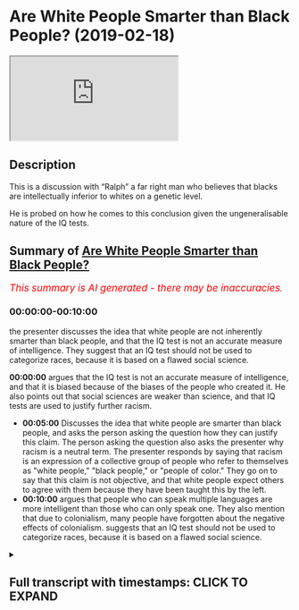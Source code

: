 # Are White People Smarter than Black People? (2019-02-18)

<iframe loading='lazy' allow='autoplay' src='https://www.youtube.com/embed/7zkiV1EToGg'></iframe>

## Description

This is a discussion with “Ralph” a far right man who believes that blacks are intellectually inferior to whites on a genetic level.

He is probed on how he comes to this conclusion given the ungeneralisable nature of the IQ tests.

## Summary of [Are White People Smarter than Black People?](https://www.youtube.com/watch?v=7zkiV1EToGg)

*<span style="color:red; font-size:125%">This summary is AI generated - there may be inaccuracies</span>. [](/)*

### <a onclick="modifyYTiframeseektime('0')">00:00:00-00:10:00</a>

the presenter discusses the idea that white people are not inherently smarter than black people, and that the IQ test is not an accurate measure of intelligence. They suggest that an IQ test should not be used to categorize races, because it is based on a flawed social science.

**<a onclick="modifyYTiframeseektime('0')">00:00:00</a>** argues that the IQ test is not an accurate measure of intelligence, and that it is biased because of the biases of the people who created it. He also points out that social sciences are weaker than science, and that IQ tests are used to justify further racism.

* **<a onclick="modifyYTiframeseektime('300')">00:05:00</a>** Discusses the idea that white people are smarter than black people, and asks the person asking the question how they can justify this claim. The person asking the question also asks the presenter why racism is a neutral term. The presenter responds by saying that racism is an expression of a collective group of people who refer to themselves as "white people," "black people," or "people of color." They go on to say that this claim is not objective, and that white people expect others to agree with them because they have been taught this by the left.
* **<a onclick="modifyYTiframeseektime('600')">00:10:00</a>** argues that people who can speak multiple languages are more intelligent than those who can only speak one. They also mention that due to colonialism, many people have forgotten about the negative effects of colonialism. suggests that an IQ test should not be used to categorize races, because it is based on a flawed social science.

<details><summary><h2>Full transcript with timestamps: CLICK TO EXPAND</h2></summary>

<a onclick="modifyYTiframeseektime('0')">0:00:00</a> all righty Kip uses example I say you  
<a onclick="modifyYTiframeseektime('2')">0:00:02</a> can white finish black you said black  
<a onclick="modifyYTiframeseektime('5')">0:00:05</a> people are less intelligent than white  
<a onclick="modifyYTiframeseektime('7')">0:00:07</a> people as a result of their results on  
<a onclick="modifyYTiframeseektime('9')">0:00:09</a> the IQ tests as a collective group and  
<a onclick="modifyYTiframeseektime('12')">0:00:12</a> that's that's that's indicative of a  
<a onclick="modifyYTiframeseektime('15')">0:00:15</a> genetic go to guru today please please  
<a onclick="modifyYTiframeseektime('18')">0:00:18</a> calm down please  
<a onclick="modifyYTiframeseektime('20')">0:00:20</a> just let you keep laughing but I just  
<a onclick="modifyYTiframeseektime('22')">0:00:22</a> wanna you saying that it's problematic  
<a onclick="modifyYTiframeseektime('24')">0:00:24</a> on account of the following IQ tests  
<a onclick="modifyYTiframeseektime('28')">0:00:28</a> themselves are not compliant with the  
<a onclick="modifyYTiframeseektime('33')">0:00:33</a> scientific method let me explain to you  
<a onclick="modifyYTiframeseektime('38')">0:00:38</a> the IQ test itself is a configuration  
<a onclick="modifyYTiframeseektime('43')">0:00:43</a> which is susceptible to human critique  
<a onclick="modifyYTiframeseektime('47')">0:00:47</a> and/or amendment well wrong correct  
<a onclick="modifyYTiframeseektime('51')">0:00:51</a> therefore using it as an exact measure  
<a onclick="modifyYTiframeseektime('54')">0:00:54</a> for PMON intelligence currently as a  
<a onclick="modifyYTiframeseektime('57')">0:00:57</a> current measure is unjustifiable  
<a onclick="modifyYTiframeseektime('60')">0:01:00</a> especially considering let me let me  
<a onclick="modifyYTiframeseektime('62')">0:01:02</a> explain let me explain especially  
<a onclick="modifyYTiframeseektime('63')">0:01:03</a> considering excuse me especially  
<a onclick="modifyYTiframeseektime('65')">0:01:05</a> considering that those who constructed  
<a onclick="modifyYTiframeseektime('68')">0:01:08</a> the IQ test themselves were people who  
<a onclick="modifyYTiframeseektime('72')">0:01:12</a> might have had biases well we have let  
<a onclick="modifyYTiframeseektime('77')">0:01:17</a> me give an example I mean I may have an  
<a onclick="modifyYTiframeseektime('78')">0:01:18</a> example right and this is not something  
<a onclick="modifyYTiframeseektime('80')">0:01:20</a> this let me give an example is  
<a onclick="modifyYTiframeseektime('83')">0:01:23</a> bilingualism  
<a onclick="modifyYTiframeseektime('85')">0:01:25</a> or multilingualism included in the IQ  
<a onclick="modifyYTiframeseektime('87')">0:01:27</a> test my question is it included yes or  
<a onclick="modifyYTiframeseektime('90')">0:01:30</a> no no no it's no it's not now  
<a onclick="modifyYTiframeseektime('93')">0:01:33</a> yes here's the point do black people do  
<a onclick="modifyYTiframeseektime('95')">0:01:35</a> let me ask a question do black people  
<a onclick="modifyYTiframeseektime('97')">0:01:37</a> have a higher or lesser chance of being  
<a onclick="modifyYTiframeseektime('100')">0:01:40</a> bilingual or multilingual than a white  
<a onclick="modifyYTiframeseektime('102')">0:01:42</a> man please please please I'll ask it a  
<a onclick="modifyYTiframeseektime('111')">0:01:51</a> question does a black man in Africa have  
<a onclick="modifyYTiframeseektime('114')">0:01:54</a> a higher or lesser chance of being  
<a onclick="modifyYTiframeseektime('115')">0:01:55</a> bilingual or multilingual than a white  
<a onclick="modifyYTiframeseektime('117')">0:01:57</a> man in Europe  
<a onclick="modifyYTiframeseektime('118')">0:01:58</a> no it's not equal no it's not you know  
<a onclick="modifyYTiframeseektime('121')">0:02:01</a> why no it's not okay Ralph you Ralph is  
<a onclick="modifyYTiframeseektime('125')">0:02:05</a> more equal and not one sorry Ralph sorry  
<a onclick="modifyYTiframeseektime('127')">0:02:07</a> I'm sorry I apologize I apologize I'm  
<a onclick="modifyYTiframeseektime('134')">0:02:14</a> sorry let's let's be specific let's be  
<a onclick="modifyYTiframeseektime('138')">0:02:18</a> specific  
<a onclick="modifyYTiframeseektime('139')">0:02:19</a> again the Western European example  
<a onclick="modifyYTiframeseektime('140')">0:02:20</a> Western Europe I'm going to be very  
<a onclick="modifyYTiframeseektime('142')">0:02:22</a> specific I'm talking about this colonial  
<a onclick="modifyYTiframeseektime('145')">0:02:25</a> narrative of especially Western Europe  
<a onclick="modifyYTiframeseektime('147')">0:02:27</a> okay and I think you have to understand  
<a onclick="modifyYTiframeseektime('150')">0:02:30</a> something brother  
<a onclick="modifyYTiframeseektime('151')">0:02:31</a> yeah you have to really understand side  
<a onclick="modifyYTiframeseektime('153')">0:02:33</a> these you know these eugenics programs  
<a onclick="modifyYTiframeseektime('155')">0:02:35</a> that they did and in what you call it in  
<a onclick="modifyYTiframeseektime('157')">0:02:37</a> Germany yeah where they brand it they  
<a onclick="modifyYTiframeseektime('160')">0:02:40</a> had you know that the supreme race the  
<a onclick="modifyYTiframeseektime('162')">0:02:42</a> white man with the blue eyes and so on  
<a onclick="modifyYTiframeseektime('164')">0:02:44</a> and this is the you know the ideal the  
<a onclick="modifyYTiframeseektime('166')">0:02:46</a> women so she would know she would know  
<a onclick="modifyYTiframeseektime('171')">0:02:51</a> she would know so she would know what  
<a onclick="modifyYTiframeseektime('173')">0:02:53</a> her parents are poor forefathers in fact  
<a onclick="modifyYTiframeseektime('175')">0:02:55</a> there would have been there would have  
<a onclick="modifyYTiframeseektime('176')">0:02:56</a> been part of this right so that the idea  
<a onclick="modifyYTiframeseektime('179')">0:02:59</a> of the the idea of the white man with  
<a onclick="modifyYTiframeseektime('182')">0:03:02</a> the blue ice the white man with the blue  
<a onclick="modifyYTiframeseektime('184')">0:03:04</a> eyes being the the apex balls and the  
<a onclick="modifyYTiframeseektime('187')">0:03:07</a> boogey man that scares you their points  
<a onclick="modifyYTiframeseektime('189')">0:03:09</a> not completed my sentence oh yeah right  
<a onclick="modifyYTiframeseektime('194')">0:03:14</a> I'm not saying that just because it's  
<a onclick="modifyYTiframeseektime('196')">0:03:16</a> provided a justification I'm saying that  
<a onclick="modifyYTiframeseektime('199')">0:03:19</a> this I'm not making that point I could  
<a onclick="modifyYTiframeseektime('201')">0:03:21</a> say that  
<a onclick="modifyYTiframeseektime('203')">0:03:23</a> Ralph sorry I could have made the point  
<a onclick="modifyYTiframeseektime('206')">0:03:26</a> I said I'm not gonna be more emotive  
<a onclick="modifyYTiframeseektime('208')">0:03:28</a> sanctimonious and say well that's how  
<a onclick="modifyYTiframeseektime('209')">0:03:29</a> they justified the burning of the  
<a onclick="modifyYTiframeseektime('210')">0:03:30</a> Ashkenazi Jews you you said all the  
<a onclick="modifyYTiframeseektime('211')">0:03:31</a> highest IQ and it was ironic you tell me  
<a onclick="modifyYTiframeseektime('214')">0:03:34</a> but but just let me say my first the  
<a onclick="modifyYTiframeseektime('217')">0:03:37</a> point is the the inherent biases in  
<a onclick="modifyYTiframeseektime('222')">0:03:42</a> those scientific practices from German  
<a onclick="modifyYTiframeseektime('226')">0:03:46</a> scientists  
<a onclick="modifyYTiframeseektime('228')">0:03:48</a> reflected upon subsequent subsequent  
<a onclick="modifyYTiframeseektime('231')">0:03:51</a> results of so-called scientific  
<a onclick="modifyYTiframeseektime('233')">0:03:53</a> discoveries so therefore you have to  
<a onclick="modifyYTiframeseektime('236')">0:03:56</a> understand number one how science can be  
<a onclick="modifyYTiframeseektime('237')">0:03:57</a> very biased because you have a lungful  
<a onclick="modifyYTiframeseektime('239')">0:03:59</a> you really need to like take a minute  
<a onclick="modifyYTiframeseektime('241')">0:04:01</a> let me help someone so summarize what  
<a onclick="modifyYTiframeseektime('243')">0:04:03</a> your so let me summarize it give me one  
<a onclick="modifyYTiframeseektime('246')">0:04:06</a> minute just one minute  
<a onclick="modifyYTiframeseektime('247')">0:04:07</a> and then you can talk for two minutes I  
<a onclick="modifyYTiframeseektime('249')">0:04:09</a> put up one minute okay  
<a onclick="modifyYTiframeseektime('251')">0:04:11</a> to summarize you're right science itself  
<a onclick="modifyYTiframeseektime('253')">0:04:13</a> can be used by racist people and then  
<a onclick="modifyYTiframeseektime('256')">0:04:16</a> those racist people can then use the  
<a onclick="modifyYTiframeseektime('259')">0:04:19</a> word data to make it seem as if science  
<a onclick="modifyYTiframeseektime('261')">0:04:21</a> has this is a legitimate racism now  
<a onclick="modifyYTiframeseektime('263')">0:04:23</a> moving on to social sciences which is  
<a onclick="modifyYTiframeseektime('266')">0:04:26</a> even weaker it's more feeble than  
<a onclick="modifyYTiframeseektime('268')">0:04:28</a> science yes because it attempts to mimic  
<a onclick="modifyYTiframeseektime('270')">0:04:30</a> it it's a cheap copy  
<a onclick="modifyYTiframeseektime('271')">0:04:31</a> it's a pseudoscience according to Karl  
<a onclick="modifyYTiframeseektime('273')">0:04:33</a> Popper sure and then the resulting  
<a onclick="modifyYTiframeseektime('276')">0:04:36</a> placement tests which are called IQ  
<a onclick="modifyYTiframeseektime('278')">0:04:38</a> tests which are put in place to try and  
<a onclick="modifyYTiframeseektime('280')">0:04:40</a> measure people's intelligence  
<a onclick="modifyYTiframeseektime('281')">0:04:41</a> collectivise them and then justify  
<a onclick="modifyYTiframeseektime('283')">0:04:43</a> further racism which is what your  
<a onclick="modifyYTiframeseektime('286')">0:04:46</a> phase-two might be if not for you but  
<a onclick="modifyYTiframeseektime('288')">0:04:48</a> someone else would say it's phase 2 of  
<a onclick="modifyYTiframeseektime('289')">0:04:49</a> the program the point not it's not  
<a onclick="modifyYTiframeseektime('292')">0:04:52</a> finished  
<a onclick="modifyYTiframeseektime('294')">0:04:54</a> so you have to justify why the  
<a onclick="modifyYTiframeseektime('297')">0:04:57</a> parameters included in the IQ test are  
<a onclick="modifyYTiframeseektime('301')">0:05:01</a> the the best possible parameters when  
<a onclick="modifyYTiframeseektime('304')">0:05:04</a> they don't include those things which  
<a onclick="modifyYTiframeseektime('305')">0:05:05</a> black people or people of color would  
<a onclick="modifyYTiframeseektime('308')">0:05:08</a> have this advantage would have as  
<a onclick="modifyYTiframeseektime('310')">0:05:10</a> advantages over and above white people  
<a onclick="modifyYTiframeseektime('311')">0:05:11</a> and do link and other and do link to  
<a onclick="modifyYTiframeseektime('315')">0:05:15</a> intelligence according to a majority of  
<a onclick="modifyYTiframeseektime('317')">0:05:17</a> studies that have been done on it so  
<a onclick="modifyYTiframeseektime('319')">0:05:19</a> that can you answer that question so let  
<a onclick="modifyYTiframeseektime('320')">0:05:20</a> me know you get about 20 minutes one  
<a onclick="modifyYTiframeseektime('323')">0:05:23</a> minute yeah  
<a onclick="modifyYTiframeseektime('324')">0:05:24</a> before the  
<a onclick="modifyYTiframeseektime('327')">0:05:27</a> I let me start by produced popper and  
<a onclick="modifyYTiframeseektime('330')">0:05:30</a> your question the scientific method  
<a onclick="modifyYTiframeseektime('332')">0:05:32</a> requesting basically Western  
<a onclick="modifyYTiframeseektime('334')">0:05:34</a> civilization which is with some brand  
<a onclick="modifyYTiframeseektime('336')">0:05:36</a> you're standing on let me tell you about  
<a onclick="modifyYTiframeseektime('338')">0:05:38</a> Western civilization so in the end is  
<a onclick="modifyYTiframeseektime('340')">0:05:40</a> what you're referring to loosely as  
<a onclick="modifyYTiframeseektime('341')">0:05:41</a> logical positivism and Wittgenstein and  
<a onclick="modifyYTiframeseektime('343')">0:05:43</a> pauper down the room and everyone else  
<a onclick="modifyYTiframeseektime('345')">0:05:45</a> this was still 40 years before the  
<a onclick="modifyYTiframeseektime('347')">0:05:47</a> invention in computer science we see  
<a onclick="modifyYTiframeseektime('349')">0:05:49</a> people at myself as two types of chimps  
<a onclick="modifyYTiframeseektime('351')">0:05:51</a> in this world those who get theoretical  
<a onclick="modifyYTiframeseektime('352')">0:05:52</a> computer science and those that don't  
<a onclick="modifyYTiframeseektime('354')">0:05:54</a> the scientific method is just an  
<a onclick="modifyYTiframeseektime('355')">0:05:55</a> algorithm it's a class backwards not  
<a onclick="modifyYTiframeseektime('358')">0:05:58</a> alternative hypotheses are algorithms  
<a onclick="modifyYTiframeseektime('360')">0:06:00</a> wrong the type on that your errors are  
<a onclick="modifyYTiframeseektime('362')">0:06:02</a> algorithms methodological it depends on  
<a onclick="modifyYTiframeseektime('364')">0:06:04</a> algorithm as large composite is an  
<a onclick="modifyYTiframeseektime('366')">0:06:06</a> algorithm the Trinity we style and the  
<a onclick="modifyYTiframeseektime('368')">0:06:08</a> pauper give me the Trinity we spiral  
<a onclick="modifyYTiframeseektime('371')">0:06:11</a> that populated with three world world  
<a onclick="modifyYTiframeseektime('373')">0:06:13</a> there are three worlds one is a physical  
<a onclick="modifyYTiframeseektime('375')">0:06:15</a> world which I will measure using science  
<a onclick="modifyYTiframeseektime('377')">0:06:17</a> and computer science as the time the  
<a onclick="modifyYTiframeseektime('379')">0:06:19</a> universe fifteen billion years plus our  
<a onclick="modifyYTiframeseektime('380')">0:06:20</a> space-time continuum for human eyes  
<a onclick="modifyYTiframeseektime('382')">0:06:22</a> chimps in a data point time T then I  
<a onclick="modifyYTiframeseektime('385')">0:06:25</a> would look at evolution she stopped uh  
<a onclick="modifyYTiframeseektime('386')">0:06:26</a> performing computational science for  
<a onclick="modifyYTiframeseektime('388')">0:06:28</a> this abstraction World War two is  
<a onclick="modifyYTiframeseektime('390')">0:06:30</a> measured by conscious creatures in it  
<a onclick="modifyYTiframeseektime('392')">0:06:32</a> you and I as to terms and those at  
<a onclick="modifyYTiframeseektime('395')">0:06:35</a> processing that was that Trinity that  
<a onclick="modifyYTiframeseektime('397')">0:06:37</a> creates us tells us that from a gene to  
<a onclick="modifyYTiframeseektime('400')">0:06:40</a> itself bring me to sell to sell to chimp  
<a onclick="modifyYTiframeseektime('404')">0:06:44</a> she about to get twenty thousand I  
<a onclick="modifyYTiframeseektime('406')">0:06:46</a> forced you into your saliva using forty  
<a onclick="modifyYTiframeseektime('409')">0:06:49</a> register your saliva in twenty-three  
<a onclick="modifyYTiframeseektime('411')">0:06:51</a> your chin down twenty thousand  
<a onclick="modifyYTiframeseektime('412')">0:06:52</a> I'll see you Mohammad Javad is twenty  
<a onclick="modifyYTiframeseektime('415')">0:06:55</a> thousand on the bow see which tribe you  
<a onclick="modifyYTiframeseektime('417')">0:06:57</a> came from down from Baghdad for Maui I  
<a onclick="modifyYTiframeseektime('419')">0:06:59</a> will find every temple and I will see  
<a onclick="modifyYTiframeseektime('421')">0:07:01</a> your propensity with diabetes for motor  
<a onclick="modifyYTiframeseektime('423')">0:07:03</a> neuron disease for heart I would look  
<a onclick="modifyYTiframeseektime('425')">0:07:05</a> for using medicine algebra tremor when  
<a onclick="modifyYTiframeseektime('428')">0:07:08</a> you're in a space about this way that  
<a onclick="modifyYTiframeseektime('439')">0:07:19</a> this is the data immunological regions  
<a onclick="modifyYTiframeseektime('442')">0:07:22</a> you say racism because obviously you  
<a onclick="modifyYTiframeseektime('444')">0:07:24</a> will have to form allies with the left  
<a onclick="modifyYTiframeseektime('446')">0:07:26</a> while yes term  
<a onclick="modifyYTiframeseektime('448')">0:07:28</a> yeah okay so in that Christian Western  
<a onclick="modifyYTiframeseektime('476')">0:07:56</a> science in that Christian we have data  
<a onclick="modifyYTiframeseektime('479')">0:07:59</a> I'm going to look at the data and racism  
<a onclick="modifyYTiframeseektime('481')">0:08:01</a> and some left-wing quite a white light  
<a onclick="modifyYTiframeseektime('483')">0:08:03</a> from our racist and Mahalo doesn't  
<a onclick="modifyYTiframeseektime('486')">0:08:06</a> interest me  
<a onclick="modifyYTiframeseektime('486')">0:08:06</a> I apologize queue of racism I told you  
<a onclick="modifyYTiframeseektime('494')">0:08:14</a> today I'm not going to be morally  
<a onclick="modifyYTiframeseektime('496')">0:08:16</a> sanctimonious I'll let that for other  
<a onclick="modifyYTiframeseektime('497')">0:08:17</a> people to talk about right and I haven't  
<a onclick="modifyYTiframeseektime('499')">0:08:19</a> accused you of racism by the way racism  
<a onclick="modifyYTiframeseektime('500')">0:08:20</a> is a neutral term hold on hold on why I  
<a onclick="modifyYTiframeseektime('503')">0:08:23</a> mean by racism being a neutral term it  
<a onclick="modifyYTiframeseektime('505')">0:08:25</a> doesn't have to be necessarily  
<a onclick="modifyYTiframeseektime('506')">0:08:26</a> derogatory depending on how you define  
<a onclick="modifyYTiframeseektime('508')">0:08:28</a> it and how its expressed racism sorry  
<a onclick="modifyYTiframeseektime('511')">0:08:31</a> racism is just an expression of a  
<a onclick="modifyYTiframeseektime('513')">0:08:33</a> collective of group a collective  
<a onclick="modifyYTiframeseektime('515')">0:08:35</a> referring themselves referring to  
<a onclick="modifyYTiframeseektime('517')">0:08:37</a> themselves so self identifying or being  
<a onclick="modifyYTiframeseektime('519')">0:08:39</a> referred to as watching I referring to  
<a onclick="modifyYTiframeseektime('524')">0:08:44</a> themselves being self-identified or  
<a onclick="modifyYTiframeseektime('526')">0:08:46</a> being referred to as others as say for  
<a onclick="modifyYTiframeseektime('527')">0:08:47</a> instance black or Y or ever being  
<a onclick="modifyYTiframeseektime('530')">0:08:50</a> oppressed through power relations or  
<a onclick="modifyYTiframeseektime('531')">0:08:51</a> otherwise by other people and all being  
<a onclick="modifyYTiframeseektime('533')">0:08:53</a> discriminated against  
<a onclick="modifyYTiframeseektime('534')">0:08:54</a> now that could have undertones which are  
<a onclick="modifyYTiframeseektime('537')">0:08:57</a> political but it could also be something  
<a onclick="modifyYTiframeseektime('539')">0:08:59</a> which is neutrally used my question to  
<a onclick="modifyYTiframeseektime('541')">0:09:01</a> you which you couldn't answer you tried  
<a onclick="modifyYTiframeseektime('542')">0:09:02</a> talking about algorithms with what the  
<a onclick="modifyYTiframeseektime('544')">0:09:04</a> fact no no no is the fact that how can  
<a onclick="modifyYTiframeseektime('546')">0:09:06</a> you justify making them my questions how  
<a onclick="modifyYTiframeseektime('549')">0:09:09</a> can you justify I haven't finished my  
<a onclick="modifyYTiframeseektime('551')">0:09:11</a> question how can you justify making  
<a onclick="modifyYTiframeseektime('554')">0:09:14</a> overarching generalizations about  
<a onclick="modifyYTiframeseektime('556')">0:09:16</a> intelligence when the systems and  
<a onclick="modifyYTiframeseektime('558')">0:09:18</a> methods hollow the systems and methods  
<a onclick="modifyYTiframeseektime('560')">0:09:20</a> by which involve an acuity the end Ralph  
<a onclick="modifyYTiframeseektime('562')">0:09:22</a> by the way I did let you speak okay  
<a onclick="modifyYTiframeseektime('567')">0:09:27</a> our changes are not working or performed  
<a onclick="modifyYTiframeseektime('569')">0:09:29</a> equally another you're not on the oh  
<a onclick="modifyYTiframeseektime('571')">0:09:31</a> you're you're thinking in a linear way  
<a onclick="modifyYTiframeseektime('574')">0:09:34</a> okay checked it you're thinking a value  
<a onclick="modifyYTiframeseektime('576')">0:09:36</a> it's not objective no I've not told you  
<a onclick="modifyYTiframeseektime('580')">0:09:40</a> about my emotion so you're talking about  
<a onclick="modifyYTiframeseektime('581')">0:09:41</a> something else now have I said I feel  
<a onclick="modifyYTiframeseektime('583')">0:09:43</a> this way already you seem to love them  
<a onclick="modifyYTiframeseektime('585')">0:09:45</a> well I don't know I didn't say this  
<a onclick="modifyYTiframeseektime('587')">0:09:47</a> though I say that everyone seemed like  
<a onclick="modifyYTiframeseektime('589')">0:09:49</a> no no no I'm not saying I like you I'm  
<a onclick="modifyYTiframeseektime('591')">0:09:51</a> not talking about you now what I'm  
<a onclick="modifyYTiframeseektime('593')">0:09:53</a> saying is this my claim is very so him  
<a onclick="modifyYTiframeseektime('596')">0:09:56</a> rough you expect me to say certain  
<a onclick="modifyYTiframeseektime('598')">0:09:58</a> things because you hear that from the  
<a onclick="modifyYTiframeseektime('599')">0:09:59</a> left I'm not left wing guy hold on I'm  
<a onclick="modifyYTiframeseektime('604')">0:10:04</a> not no identifiers with the left all the  
<a onclick="modifyYTiframeseektime('606')">0:10:06</a> way I don't know I don't believe so yeah  
<a onclick="modifyYTiframeseektime('611')">0:10:11</a> although I really genuinely don't  
<a onclick="modifyYTiframeseektime('612')">0:10:12</a> believe so I disagree with that  
<a onclick="modifyYTiframeseektime('613')">0:10:13</a> completely yeah but what I was gonna say  
<a onclick="modifyYTiframeseektime('615')">0:10:15</a> was this yeah no and we're not left all  
<a onclick="modifyYTiframeseektime('618')">0:10:18</a> right we don't go in your your spectrum  
<a onclick="modifyYTiframeseektime('620')">0:10:20</a> your political spectrum we don't have to  
<a onclick="modifyYTiframeseektime('621')">0:10:21</a> fit nicely with it yeah yeah yeah so  
<a onclick="modifyYTiframeseektime('623')">0:10:23</a> what I was gonna say was this yeah was  
<a onclick="modifyYTiframeseektime('626')">0:10:26</a> the point I was making you keep using  
<a onclick="modifyYTiframeseektime('628')">0:10:28</a> words like data and objective truths and  
<a onclick="modifyYTiframeseektime('630')">0:10:30</a> emotions no it's no no it's an easy it's  
<a onclick="modifyYTiframeseektime('633')">0:10:33</a> an easy argument to win against someone  
<a onclick="modifyYTiframeseektime('634')">0:10:34</a> who doesn't know what they're talking  
<a onclick="modifyYTiframeseektime('635')">0:10:35</a> about but if you're talking to someone  
<a onclick="modifyYTiframeseektime('637')">0:10:37</a> who's done Social Sciences and I spent  
<a onclick="modifyYTiframeseektime('639')">0:10:39</a> many years doing so like myself and I  
<a onclick="modifyYTiframeseektime('641')">0:10:41</a> tell you now it's magic no no no I'm not  
<a onclick="modifyYTiframeseektime('644')">0:10:44</a> to be funny but no not to be funny but  
<a onclick="modifyYTiframeseektime('646')">0:10:46</a> I've got the credentials from those guys  
<a onclick="modifyYTiframeseektime('647')">0:10:47</a> that you take us I do have those  
<a onclick="modifyYTiframeseektime('653')">0:10:53</a> credentials if you want to show them to  
<a onclick="modifyYTiframeseektime('654')">0:10:54</a> you as well but even even if we don't  
<a onclick="modifyYTiframeseektime('656')">0:10:56</a> talk about that and I said you look the  
<a onclick="modifyYTiframeseektime('658')">0:10:58</a> issue is this the issue is that you're  
<a onclick="modifyYTiframeseektime('661')">0:11:01</a> using a measure which is a byproduct  
<a onclick="modifyYTiframeseektime('663')">0:11:03</a> listen to me carefully  
<a onclick="modifyYTiframeseektime('665')">0:11:05</a> it's a but it's a by-product of a of a  
<a onclick="modifyYTiframeseektime('669')">0:11:09</a> social science that was done from  
<a onclick="modifyYTiframeseektime('672')">0:11:12</a> usually you're not listening to my you  
<a onclick="modifyYTiframeseektime('674')">0:11:14</a> know listening to my objection they say  
<a onclick="modifyYTiframeseektime('676')">0:11:16</a> but the IQ test is not cannot be seen as  
<a onclick="modifyYTiframeseektime('681')">0:11:21</a> an incorrigible test that is that is  
<a onclick="modifyYTiframeseektime('684')">0:11:24</a> incapable of being amended in the future  
<a onclick="modifyYTiframeseektime('686')">0:11:26</a> you can assume excuse me tonight before  
<a onclick="modifyYTiframeseektime('689')">0:11:29</a> I have a finish  
<a onclick="modifyYTiframeseektime('691')">0:11:31</a> and moreover and moreover therefore to  
<a onclick="modifyYTiframeseektime('694')">0:11:34</a> categorize races as as a result of their  
<a onclick="modifyYTiframeseektime('698')">0:11:38</a> performances on IQ tests when for  
<a onclick="modifyYTiframeseektime('701')">0:11:41</a> knowing full well that within the  
<a onclick="modifyYTiframeseektime('702')">0:11:42</a> parameters of IQ test certain things  
<a onclick="modifyYTiframeseektime('704')">0:11:44</a> like bilingualism and multilingualism is  
<a onclick="modifyYTiframeseektime('706')">0:11:46</a> not included which I really you're not  
<a onclick="modifyYTiframeseektime('708')">0:11:48</a> you're not you're not listening you're  
<a onclick="modifyYTiframeseektime('711')">0:11:51</a> simply not listening I will say to you  
<a onclick="modifyYTiframeseektime('713')">0:11:53</a> I'm gonna make a statement right now  
<a onclick="modifyYTiframeseektime('714')">0:11:54</a> yeah I'm gonna say to you that people  
<a onclick="modifyYTiframeseektime('716')">0:11:56</a> that can speak two languages are  
<a onclick="modifyYTiframeseektime('718')">0:11:58</a> cleverer in my eyes than people that  
<a onclick="modifyYTiframeseektime('720')">0:12:00</a> could speak one okay  
<a onclick="modifyYTiframeseektime('721')">0:12:01</a> yes colonial people that have been  
<a onclick="modifyYTiframeseektime('724')">0:12:04</a> colonized by the West and others because  
<a onclick="modifyYTiframeseektime('726')">0:12:06</a> in 1914 according to one of your great  
<a onclick="modifyYTiframeseektime('729')">0:12:09</a> scholars his name was homi Bhabha I'm  
<a onclick="modifyYTiframeseektime('730')">0:12:10</a> not sure you've heard of it yeah yeah is  
<a onclick="modifyYTiframeseektime('733')">0:12:13</a> there post-colonial think of it tonight  
<a onclick="modifyYTiframeseektime('735')">0:12:15</a> 85% of people 85% of the world was  
<a onclick="modifyYTiframeseektime('740')">0:12:20</a> colonized by a few European countries  
<a onclick="modifyYTiframeseektime('741')">0:12:21</a> eighty-five percent a lot of people have  
<a onclick="modifyYTiframeseektime('743')">0:12:23</a> colonial amnesia  
<a onclick="modifyYTiframeseektime('744')">0:12:24</a> you have colonial amnesia you know  
<a onclick="modifyYTiframeseektime('745')">0:12:25</a> unremember one thing is not you have  
<a onclick="modifyYTiframeseektime('755')">0:12:35</a> because you don't know the extent to  
<a onclick="modifyYTiframeseektime('757')">0:12:37</a> which colonial powers that are have  
<a onclick="modifyYTiframeseektime('761')">0:12:41</a> affected educational systems of  
<a onclick="modifyYTiframeseektime('763')">0:12:43</a> measuring intelligence and giving  
<a onclick="modifyYTiframeseektime('765')">0:12:45</a> intelligence so that so that so that  
<a onclick="modifyYTiframeseektime('768')">0:12:48</a> compartmentalization collectivization  
<a onclick="modifyYTiframeseektime('770')">0:12:50</a> and then exploitation can be continued  
<a onclick="modifyYTiframeseektime('773')">0:12:53</a> in the post-colonial narrative now  
<a onclick="modifyYTiframeseektime('774')">0:12:54</a> here's the point that's why they do it  
<a onclick="modifyYTiframeseektime('776')">0:12:56</a> now I'm saying to you something very  
<a onclick="modifyYTiframeseektime('778')">0:12:58</a> simply that in Western Europe the people  
<a onclick="modifyYTiframeseektime('781')">0:13:01</a> that were meant to see as the Superman  
<a onclick="modifyYTiframeseektime('782')">0:13:02</a> the you know the Superman with a blue  
<a onclick="modifyYTiframeseektime('785')">0:13:05</a> eyes and the white skin  
<a onclick="modifyYTiframeseektime('787')">0:13:07</a> sorry that the Indonesian word the  
<a onclick="modifyYTiframeseektime('790')">0:13:10</a> ubermensch at the ubermensch those  
<a onclick="modifyYTiframeseektime('792')">0:13:12</a> individuals were meant to be the apex  
<a onclick="modifyYTiframeseektime('793')">0:13:13</a> yet those individuals who are meant to  
<a onclick="modifyYTiframeseektime('795')">0:13:15</a> be the apex of human civilization  
<a onclick="modifyYTiframeseektime('796')">0:13:16</a> because of their schools and IQ tests  
<a onclick="modifyYTiframeseektime('799')">0:13:19</a> which have been rigged so that they can  
<a onclick="modifyYTiframeseektime('800')">0:13:20</a> be the IQ test can be rewritten a high  
<a onclick="modifyYTiframeseektime('808')">0:13:28</a> you feel this summer no no I can  
<a onclick="modifyYTiframeseektime('809')">0:13:29</a> summarize your words into anything no I  
<a onclick="modifyYTiframeseektime('811')">0:13:31</a> mean summarize your board you would help  
<a onclick="modifyYTiframeseektime('812')">0:13:32</a> IQ chess I'm not I'm not falling for  
<a onclick="modifyYTiframeseektime('815')">0:13:35</a> that I'm not  
<a onclick="modifyYTiframeseektime('816')">0:13:36</a> for that trap I'm not [ __ ] over so  
<a onclick="modifyYTiframeseektime('819')">0:13:39</a> that Ralph will you take an IQ test  
<a onclick="modifyYTiframeseektime('820')">0:13:40</a> livestreaming what will you take I don't  
<a onclick="modifyYTiframeseektime('823')">0:13:43</a> believe an IQ test you don't listen to  
<a onclick="modifyYTiframeseektime('825')">0:13:45</a> argument ok now go away don't talk about  
<a onclick="modifyYTiframeseektime('839')">0:13:59</a> IQ test I've done enough just in this  
<a onclick="modifyYTiframeseektime('841')">0:14:01</a> country for ten years so yeah Wow Wow  
<a onclick="modifyYTiframeseektime('845')">0:14:05</a> the point is this if I if you can take  
<a onclick="modifyYTiframeseektime('848')">0:14:08</a> if you if you agree with me that people  
<a onclick="modifyYTiframeseektime('850')">0:14:10</a> that know more than one language on if  
<a onclick="modifyYTiframeseektime('852')">0:14:12</a> everything staying the same would be  
<a onclick="modifyYTiframeseektime('855')">0:14:15</a> more intelligent than person over one  
<a onclick="modifyYTiframeseektime('856')">0:14:16</a> language the question I asked what a  
<a onclick="modifyYTiframeseektime('858')">0:14:18</a> question I asked is why have why has the  
<a onclick="modifyYTiframeseektime('860')">0:14:20</a> elitist Westerners not put language  
<a onclick="modifyYTiframeseektime('864')">0:14:24</a> ability in the IQ test because you know  
<a onclick="modifyYTiframeseektime('867')">0:14:27</a> why do you know why the answer is never  
<a onclick="modifyYTiframeseektime('868')">0:14:28</a> say the reasons the reason why price  
<a onclick="modifyYTiframeseektime('870')">0:14:30</a> today the reason why is because black  
<a onclick="modifyYTiframeseektime('871')">0:14:31</a> people are going to go higher off in  
<a onclick="modifyYTiframeseektime('873')">0:14:33</a> that test and Ashkenazim Jews are going  
<a onclick="modifyYTiframeseektime('875')">0:14:35</a> to go down yeah  
<a onclick="modifyYTiframeseektime('877')">0:14:37</a> goodbye thank you very much thank you  
<a onclick="modifyYTiframeseektime('878')">0:14:38</a> thank you very much Bob thank you thank  
<a onclick="modifyYTiframeseektime('883')">0:14:43</a> you  
<a onclick="modifyYTiframeseektime('888')">0:14:48</a> well dunno  
</details>
